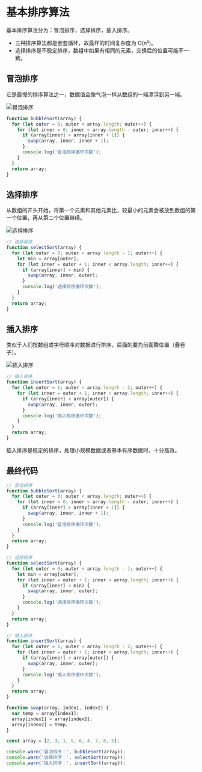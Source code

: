 # 基本排序算法

基本排序算法分为：冒泡排序，选择排序，插入排序。

- 三种排序算法都是嵌套循环，故最坏的时间复杂度为 O(n²)。
- 选择排序是不稳定排序，数组中如果有相同的元素，交换后的位置可能不一致。

## 冒泡排序

它是最慢的排序算法之一，数据值会像气泡一样从数组的一端漂浮到另一端。

![冒泡排序](冒泡排序.gif)

```js
function bubbleSort(array) {
  for (let outer = 0; outer < array.length; outer++) {
    for (let inner = 0; inner < array.length - outer; inner++) {
      if (array[inner] > array[inner + 1]) {
        swap(array, inner, inner + 1);
      }
      console.log('冒泡排序循环次数');
    }
  }
  return array;
}
```

## 选择排序

从数组的开头开始，将第一个元素和其他元素比，较最小的元素会被放到数组的第一个位置，再从第二个位置继续。

![选择排序](选择排序.gif)

```js
// 选择排序
function selectSort(array) {
  for (let outer = 0; outer < array.length - 1; outer++) {
    let min = array[outer];
    for (let inner = outer + 1; inner < array.length; inner++) {
      if (array[inner] < min) {
        swap(array, inner, outer);
      }
      console.log('选择排序循环次数');
    }
  }
  return array;
}
```

## 插入排序

类似于人们按数组或字母顺序对数据进行排序，后面的要为前面腾位置（叠卷子）。

![插入排序](插入排序.gif)

```js
// 插入排序
function insertSort(array) {
  for (let outer = 1; outer < array.length - 2; outer++) {
    for (let inner = outer + 1; inner < array.length; inner++) {
      if (array[inner] < array[outer]) {
        swap(array, inner, outer);
      }
      console.log('插入排序循环次数');
    }
  }
  return array;
}
```

插入排序是稳定的排序，处理小规模数据或者基本有序数据时，十分高效。

## 最终代码

```js
// 冒泡排序
function bubbleSort(array) {
  for (let outer = 0; outer < array.length; outer++) {
    for (let inner = 0; inner < array.length - outer; inner++) {
      if (array[inner] > array[inner + 1]) {
        swap(array, inner, inner + 1);
      }
      console.log('冒泡排序循环次数');
    }
  }
  return array;
}

// 选择排序
function selectSort(array) {
  for (let outer = 0; outer < array.length - 1; outer++) {
    let min = array[outer];
    for (let inner = outer + 1; inner < array.length; inner++) {
      if (array[inner] < min) {
        swap(array, inner, outer);
      }
      console.log('选择排序循环次数');
    }
  }
  return array;
}

// 插入排序
function insertSort(array) {
  for (let outer = 1; outer < array.length - 2; outer++) {
    for (let inner = outer + 1; inner < array.length; inner++) {
      if (array[inner] < array[outer]) {
        swap(array, inner, outer);
      }
      console.log('插入排序循环次数');
    }
  }
  return array;
}

function swap(array, index1, index2) {
  var temp = array[index1];
  array[index1] = array[index2];
  array[index2] = temp;
}

const array = [2, 3, 1, 9, 6, 4, 7, 8, 5];

console.warn('冒泡排序：', bubbleSort(array));
console.warn('选择排序：', selectSort(array));
console.warn('插入排序：', insertSort(array));
```
